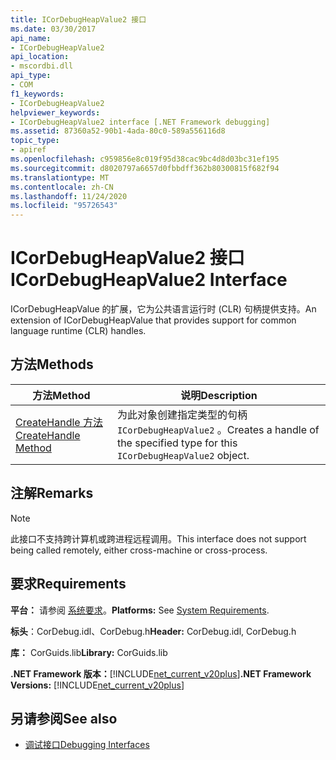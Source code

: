 ```yaml
---
title: ICorDebugHeapValue2 接口
ms.date: 03/30/2017
api_name:
- ICorDebugHeapValue2
api_location:
- mscordbi.dll
api_type:
- COM
f1_keywords:
- ICorDebugHeapValue2
helpviewer_keywords:
- ICorDebugHeapValue2 interface [.NET Framework debugging]
ms.assetid: 87360a52-90b1-4ada-80c0-589a556116d8
topic_type:
- apiref
ms.openlocfilehash: c959856e8c019f95d38cac9bc4d8d03bc31ef195
ms.sourcegitcommit: d8020797a6657d0fbbdff362b80300815f682f94
ms.translationtype: MT
ms.contentlocale: zh-CN
ms.lasthandoff: 11/24/2020
ms.locfileid: "95726543"
---
```

# <a name="icordebugheapvalue2-interface"></a><span data-ttu-id="5fdb2-102">ICorDebugHeapValue2 接口</span><span class="sxs-lookup"><span data-stu-id="5fdb2-102">ICorDebugHeapValue2 Interface</span></span>

<span data-ttu-id="5fdb2-103">ICorDebugHeapValue 的扩展，它为公共语言运行时 (CLR) 句柄提供支持。</span><span class="sxs-lookup"><span data-stu-id="5fdb2-103">An extension of ICorDebugHeapValue that provides support for common language runtime (CLR) handles.</span></span>  
  
## <a name="methods"></a><span data-ttu-id="5fdb2-104">方法</span><span class="sxs-lookup"><span data-stu-id="5fdb2-104">Methods</span></span>  
  
|<span data-ttu-id="5fdb2-105">方法</span><span class="sxs-lookup"><span data-stu-id="5fdb2-105">Method</span></span>|<span data-ttu-id="5fdb2-106">说明</span><span class="sxs-lookup"><span data-stu-id="5fdb2-106">Description</span></span>|  
|------------|-----------------|  
|[<span data-ttu-id="5fdb2-107">CreateHandle 方法</span><span class="sxs-lookup"><span data-stu-id="5fdb2-107">CreateHandle Method</span></span>](icordebugheapvalue2-createhandle-method.md)|<span data-ttu-id="5fdb2-108">为此对象创建指定类型的句柄 `ICorDebugHeapValue2` 。</span><span class="sxs-lookup"><span data-stu-id="5fdb2-108">Creates a handle of the specified type for this `ICorDebugHeapValue2` object.</span></span>|  
  
## <a name="remarks"></a><span data-ttu-id="5fdb2-109">注解</span><span class="sxs-lookup"><span data-stu-id="5fdb2-109">Remarks</span></span>  
  
> [!NOTE]
> <span data-ttu-id="5fdb2-110">此接口不支持跨计算机或跨进程远程调用。</span><span class="sxs-lookup"><span data-stu-id="5fdb2-110">This interface does not support being called remotely, either cross-machine or cross-process.</span></span>  
  
## <a name="requirements"></a><span data-ttu-id="5fdb2-111">要求</span><span class="sxs-lookup"><span data-stu-id="5fdb2-111">Requirements</span></span>  

 <span data-ttu-id="5fdb2-112">**平台：** 请参阅 [系统要求](../../get-started/system-requirements.md)。</span><span class="sxs-lookup"><span data-stu-id="5fdb2-112">**Platforms:** See [System Requirements](../../get-started/system-requirements.md).</span></span>  
  
 <span data-ttu-id="5fdb2-113">**标头**：CorDebug.idl、CorDebug.h</span><span class="sxs-lookup"><span data-stu-id="5fdb2-113">**Header:** CorDebug.idl, CorDebug.h</span></span>  
  
 <span data-ttu-id="5fdb2-114">**库：** CorGuids.lib</span><span class="sxs-lookup"><span data-stu-id="5fdb2-114">**Library:** CorGuids.lib</span></span>  
  
 <span data-ttu-id="5fdb2-115">**.NET Framework 版本：**[!INCLUDE[net_current_v20plus](../../../../includes/net-current-v20plus-md.md)]</span><span class="sxs-lookup"><span data-stu-id="5fdb2-115">**.NET Framework Versions:** [!INCLUDE[net_current_v20plus](../../../../includes/net-current-v20plus-md.md)]</span></span>  
  
## <a name="see-also"></a><span data-ttu-id="5fdb2-116">另请参阅</span><span class="sxs-lookup"><span data-stu-id="5fdb2-116">See also</span></span>

- [<span data-ttu-id="5fdb2-117">调试接口</span><span class="sxs-lookup"><span data-stu-id="5fdb2-117">Debugging Interfaces</span></span>](debugging-interfaces.md)
